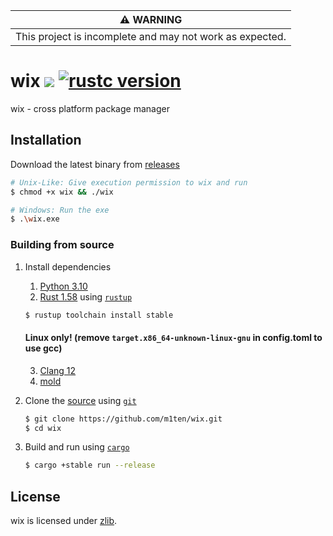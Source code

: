 |                    :warning: WARNING                     |
| :------------------------------------------------------: |
| This project is incomplete and may not work as expected. |

# wix ![](https://github.com/m1ten/wix/workflows/Rust/badge.svg?branch=main) [![rustc version]][rustc]

[rustc version]: https://img.shields.io/badge/rustc-1.56.X-orange.svg
[rustc]: https://blog.rust-lang.org/2021/10/21/Rust-1.56.0.html

wix - cross platform package manager

## Installation

Download the latest binary from [releases](https://github.com/m1ten/wix/releases)

```sh
# Unix-Like: Give execution permission to wix and run
$ chmod +x wix && ./wix

# Windows: Run the exe
$ .\wix.exe
```

### Building from source

1. Install dependencies

   1. [Python 3.10](https://python.org/)
   2. [Rust 1.58](https://blog.rust-lang.org/2022/01/13/Rust-1.58.0.html) using [`rustup`](https://www.rust-lang.org/tools/install)

   ```sh
   $ rustup toolchain install stable
   ```

   #### Linux only! (remove `target.x86_64-unknown-linux-gnu` in config.toml to use gcc)

   3. [Clang 12](https://repology.org/project/llvm/versions)
   4. [mold](https://github.com/rui314/mold)

2. Clone the [source](https://github.com/m1ten/wix) using [`git`](https://git-scm.com/)
   ```sh
   $ git clone https://github.com/m1ten/wix.git
   $ cd wix
   ```
3. Build and run using [`cargo`](https://doc.rust-lang.org/stable/cargo/)
   ```sh
   $ cargo +stable run --release
   ```

## License

wix is licensed under [zlib](./LICENSE).
